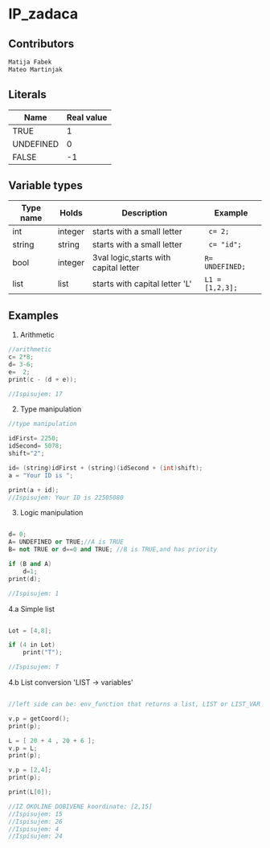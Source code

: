 # IP_zadaca

## Contributors
```sh
Matija Fabek
Mateo Martinjak 
```
## Literals


Name | Real value
------------ | -------------
TRUE | 1
UNDEFINED | 0
FALSE | -1


## Variable types

Type name | Holds | Description | Example
------------ | ------------- | ------------- | -------------
int | integer | starts with a small letter | ``` c= 2;```
string | string | starts with a small letter | ``` c= "id";```
bool | integer | 3val logic,starts with capital letter | ```R= UNDEFINED; ```
list | list | starts with capital letter 'L' | ```L1 = [1,2,3]; ```



## Examples

1. Arithmetic

```cpp
//arithmetic
c= 2*8;
d= 3-6;
e=  2;
print(c - (d + e));

//Ispisujem: 17
```

2. Type manipulation

```cpp
//type manipulation

idFirst= 2250;
idSecond= 5078;
shift="2";

id= (string)idFirst + (string)(idSecond + (int)shift);
a = "Your ID is ";

print(a + id);
//Ispisujem: Your ID is 22505080
```

3. Logic manipulation

```cpp

d= 0;
A= UNDEFINED or TRUE;//A is TRUE
B= not TRUE or d==0 and TRUE; //B is TRUE,and has priority

if (B and A)
    d=1;
print(d);

//Ispisujem: 1
```

4.a Simple list 
```cpp

Lot = [4,8];

if (4 in Lot)
    print("T");

//Ispisujem: T
```   
4.b List conversion 'LIST -> variables'

```cpp

//left side can be: env_function that returns a list, LIST or LIST_VAR

v,p = getCoord();
print(p);

L = [ 20 + 4 , 20 + 6 ];
v,p = L;
print(p);

v,p = [2,4];
print(p);

print(L[0]);

//IZ OKOLINE DOBIVENE koordinate: [2,15]
//Ispisujem: 15
//Ispisujem: 26
//Ispisujem: 4
//Ispisujem: 24
```
